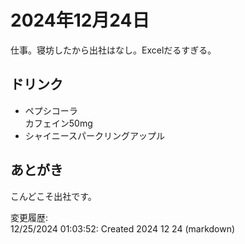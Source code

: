 # 2024年12月24日

仕事。寝坊したから出社はなし。Excelだるすぎる。

## ドリンク

- ペプシコーラ  
カフェイン50mg
- シャイニースパークリングアップル

## あとがき

こんどこそ出社です。

変更履歴:  
12/25/2024 01:03:52: Created 2024 12 24 (markdown)  

